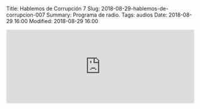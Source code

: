 Title: Hablemos de Corrupción 7
Slug: 2018-08-29-hablemos-de-corrupcion-007
Summary: Programa de radio.
Tags: audios
Date: 2018-08-29 16:00
Modified: 2018-08-29 16:00


<iframe id='audio_34955904' frameborder='0' allowfullscreen='' scrolling='no' height='200' style='border:1px solid #EEE; box-sizing:border-box; width:100%;' src="https://mx.ivoox.com/es/player_ej_34955904_4_1.html?c1=ff6600"></iframe>
